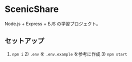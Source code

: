 # ScenicShare
Node.js + Express + EJS の学習プロジェクト。
## セットアップ
1) `npm i`  2) `.env` を `.env.example` を参考に作成  3) `npm start`

